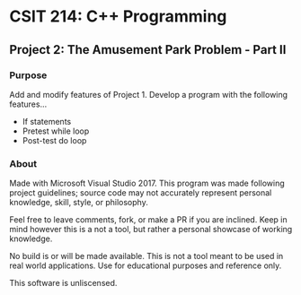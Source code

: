 # CSIT 214: C++ Programming
## Project 2: The Amusement Park Problem - Part II
### Purpose 

Add and modify features of Project 1. Develop a program with the following features...
* If statements
* Pretest while loop
* Post-test do loop

### About

Made with Microsoft Visual Studio 2017. This program was made following project guidelines; source code may not accurately represent personal knowledge, skill, style, or philosophy.

Feel free to leave comments, fork, or make a PR if you are inclined. Keep in mind however this is a not a tool, but rather a personal showcase of working knowledge.

No build is or will be made available. This is not a tool meant to be used in real world applications. Use for educational purposes and reference only.

This software is unliscensed.
